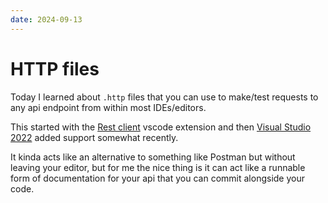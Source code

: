 ```yaml
---
date: 2024-09-13
---
```


# HTTP files

Today I learned about `.http` files that you can use to make/test requests to any api endpoint from within most IDEs/editors.

This started with the [Rest client](https://marketplace.visualstudio.com/items?itemName=humao.rest-client) vscode extension and then [Visual Studio 2022](https://learn.microsoft.com/en-us/aspnet/core/test/http-files?view=aspnetcore-8.0) added support somewhat recently.

It kinda acts like an alternative to something like Postman but without leaving your editor, but for me the nice thing is it can act like a runnable form of documentation for your api that you can commit alongside your code.
